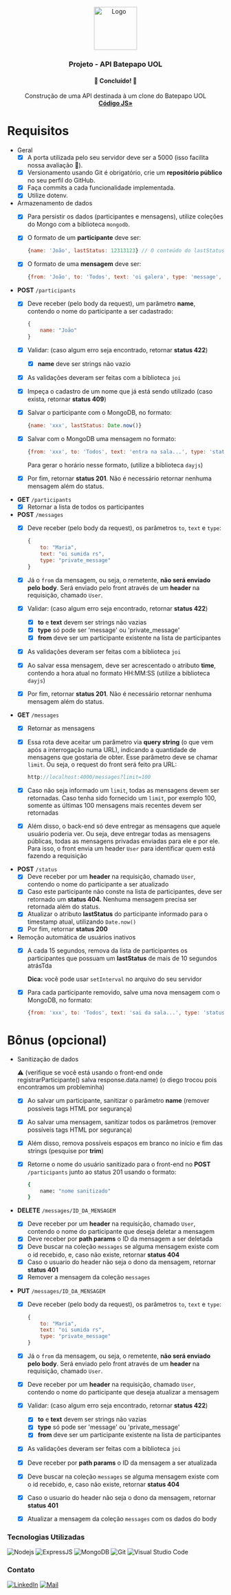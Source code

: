 <div id="top"></div>
<!-- PROJECT LOGO -->
<br />
<div align="center">
  <a href="https://github.com/picinelli/projeto-batepapo-uol-api">
    <img src="https://bootcampra.notion.site/image/https%3A%2F%2Fs3-us-west-2.amazonaws.com%2Fsecure.notion-static.com%2F089d96f5-8c2e-451d-be67-56fcedf3670e%2F919fa83bed3698c340186745cb0214b3-removebg-preview.png?table=block&id=88dcf7f3-e5dd-4dc0-a91a-1de8e91a0258&spaceId=f797e032-5eb2-4c9d-beb7-cd7181e19e47&width=250&userId=&cache=v2" alt="Logo" width="100">
  </a>

<h3 align="center">Projeto - API Batepapo UOL</h3>
  <h4 align="center"> 
	🚀 Concluído! 🚀
  </h4>
  <p align="center">
    Construção de uma API destinada à um clone do Batepapo UOL
    <br />
    <a href="https://github.com/picinelli/projeto-batepapo-uol-api/blob/main/index.js"><strong>Código JS»</strong></a>
</div>

<!-- ABOUT THE PROJECT -->

# Requisitos

- Geral
    - [x]  A porta utilizada pelo seu servidor deve ser a 5000 (isso facilita nossa avaliação 🙂).
    - [x]  Versionamento usando Git é obrigatório, crie um **repositório público** no seu perfil do GitHub.
    - [x]  Faça commits a cada funcionalidade implementada.
    - [x]  Utilize dotenv.
- Armazenamento de dados
    - [x]  Para persistir os dados (participantes e mensagens), utilize coleções do Mongo com a biblioteca `mongodb`.
    - [x]  O formato de um **participante** deve ser:
        
        ```jsx
        {name: 'João', lastStatus: 12313123} // O conteúdo do lastStatus será explicado nos próximos requisitos
        ```
        
    - [x]  O formato de uma **mensagem** deve ser:
        
        ```jsx
        {from: 'João', to: 'Todos', text: 'oi galera', type: 'message', time: '20:04:37'}
        ```
        
- **POST** `/participants`
    - [x]  Deve receber (pelo body da request), um parâmetro **name**, contendo o nome do participante a ser cadastrado:
        
        ```jsx
        {
            name: "João"
        }
        ```
        
    - [x]  Validar: (caso algum erro seja encontrado, retornar **status 422**)
        - [x]  **name** deve ser strings não vazio
    - [x]  As validações deveram ser feitas com a biblioteca `joi`
    - [x]  Impeça o cadastro de um nome que já está sendo utilizado (caso exista, retornar **status 409**)
    - [x]  Salvar o participante com o MongoDB, no formato:
        
        ```jsx
        {name: 'xxx', lastStatus: Date.now()}
        ```
        
    - [x]  Salvar com o MongoDB uma mensagem no formato:
        
        ```jsx
        {from: 'xxx', to: 'Todos', text: 'entra na sala...', type: 'status', time: 'HH:mm:ss'}
        ```
        
        Para gerar o horário nesse formato, (utilize a biblioteca `dayjs`)
        
    - [x]  Por fim, retornar **status 201**. Não é necessário retornar nenhuma mensagem além do status.
- **GET** `/participants`
    - [x]  Retornar a lista de todos os participantes
- **POST** `/messages`
    - [x]  Deve receber (pelo body da request), os parâmetros `to`, `text` e `type`:
        
        ```jsx
        {
            to: "Maria",
            text: "oi sumida rs",
            type: "private_message"
        }
        ```
        
    - [x]  Já o `from` da mensagem, ou seja, o remetente, **não será enviado pelo body**. Será enviado pelo front através de um **header** na requisição, chamado `User`.
    - [x]  Validar: (caso algum erro seja encontrado, retornar **status 422**)
        - [x]  **to** e **text** devem ser strings não vazias
        - [x]  **type** só pode ser 'message' ou 'private_message'
        - [x]  **from** deve ser um participante existente na lista de participantes
    - [x]  As validações deveram ser feitas com a biblioteca `joi`
    - [x]  Ao salvar essa mensagem, deve ser acrescentado o atributo **time**, contendo a hora atual no formato HH:MM:SS (utilize a biblioteca `dayjs`)
    - [x]  Por fim, retornar **status 201**. Não é necessário retornar nenhuma mensagem além do status.
- **GET** `/messages`
    - [x]  Retornar as mensagens
    - [x]  Essa rota deve aceitar um parâmetro via **query string** (o que vem após a interrogação numa URL), indicando a quantidade de mensagens que gostaria de obter. Esse parâmetro deve se chamar `limit`. Ou seja, o request do front será feito pra URL:
        
        ```jsx
        http://localhost:4000/messages?limit=100
        ```
        
    - [x]  Caso não seja informado um `limit`, todas as mensagens devem ser retornadas. Caso tenha sido fornecido um `limit`, por exemplo 100, somente as últimas 100 mensagens mais recentes devem ser retornadas
    - [x]  Além disso, o back-end só deve entregar as mensagens que aquele usuário poderia ver. Ou seja, deve entregar todas as mensagens públicas, todas as mensagens privadas enviadas para ele e por ele. Para isso, o front envia um header `User` para identificar quem está fazendo a requisição
- **POST** `/status`
    - [x]  Deve receber por um **header** na requisição, chamado `User`, contendo o nome do participante a ser atualizado
    - [x]  Caso este participante não conste na lista de participantes, deve ser retornado um **status 404.** Nenhuma mensagem precisa ser retornada além do status.
    - [x]  Atualizar o atributo **lastStatus** do participante informado para o timestamp atual, utilizando `Date.now()`
    - [x]  Por fim, retornar **status 200**
- Remoção automática de usuários inativos
    - [x]  A cada 15 segundos, remova da lista de participantes os participantes que possuam um **lastStatus** de mais de 10 segundos atrásTda
        
        **Dica:** você pode usar `setInterval` no arquivo do seu servidor
        
    - [x]  Para cada participante removido, salve uma nova mensagem com o MongoDB, no formato:
        
        ```jsx
        {from: 'xxx', to: 'Todos', text: 'sai da sala...', type: 'status', time: 'HH:MM:SS'}
        ```
        

# Bônus (opcional)

- Sanitização de dados
    
    ⚠️ (verifique se você está usando o front-end onde registrarParticipante() salva response.data.name) (o diego trocou pois encontramos um probleminha)
    
    - [x]  Ao salvar um participante, sanitizar o parâmetro **name** (remover possíveis tags HTML por segurança)
    - [x]  Ao salvar uma mensagem, sanitizar todos os parâmetros (remover possíveis tags HTML por segurança)
    - [x]  Além disso, remova possíveis espaços em branco no início e fim das strings (pesquise por **trim**)
    - [x]  Retorne o nome do usuário sanitizado para o front-end no **POST** `/participants` junto ao status 201 usando o formato:
        
        ```bash
        {
        	name: "nome sanitizado"
        }
        ```
        
- **DELETE** `/messages/ID_DA_MENSAGEM`
    - [x]  Deve receber por um **header** na requisição, chamado `User`, contendo o nome do participante que deseja deletar a mensagem
    - [x]  Deve receber por **path params** o ID da mensagem a ser deletada
    - [x]  Deve buscar na coleção `messages` se alguma mensagem existe com o id recebido, e, caso não existe, retornar **status 404**
    - [x]  Caso o usuario do header não seja o dono da mensagem, retornar **status 401**
    - [x]  Remover a mensagem da coleção `messages`
- **PUT** `/messages/ID_DA_MENSAGEM`
    - [x]  Deve receber (pelo body da request), os parâmetros `to`, `text` e `type`:
        
        ```jsx
        {
            to: "Maria",
            text: "oi sumida rs",
            type: "private_message"
        }
        ```
        
    - [x]  Já o `from` da mensagem, ou seja, o remetente, **não será enviado pelo body**. Será enviado pelo front através de um **header** na requisição, chamado `User`.
    - [x]  Deve receber por um **header** na requisição, chamado `User`, contendo o nome do participante que deseja atualizar a mensagem
    - [x]  Validar: (caso algum erro seja encontrado, retornar **status 422**)
        - [x]  **to** e **text** devem ser strings não vazias
        - [x]  **type** só pode ser 'message' ou 'private_message'
        - [x]  **from** deve ser um participante existente na lista de participantes
    - [x]  As validações deveram ser feitas com a biblioteca `joi`
    - [x]  Deve receber por **path params** o ID da mensagem a ser atualizada
    - [x]  Deve buscar na coleção `messages` se alguma mensagem existe com o id recebido, e, caso não existe, retornar **status 404**
    - [x]  Caso o usuario do header não seja o dono da mensagem, retornar **status 401**
    - [x]  Atualizar a mensagem da coleção `messages` com os dados do body


### Tecnologias Utilizadas
 
![Nodejs](https://img.shields.io/badge/Node.js-43853D?style=for-the-badge&logo=node.js&logoColor=white)
![ExpressJS](https://img.shields.io/badge/Express.js-404D59?style=for-the-badge)
![MongoDB](https://img.shields.io/badge/MongoDB-4EA94B?style=for-the-badge&logo=mongodb&logoColor=white)
![Git](https://img.shields.io/badge/git-%23F05033.svg?style=for-the-badge&logo=git&logoColor=white)
![Visual Studio Code](https://img.shields.io/badge/Visual%20Studio%20Code-0078d7.svg?style=for-the-badge&logo=visual-studio-code&logoColor=white)

<!-- CONTACT -->

### Contato

[![LinkedIn][linkedin-shield]][linkedin-url]
[![Mail][mail-shield]][mail-url]

<!-- MARKDOWN LINKS & IMAGES -->
<!-- https://www.markdownguide.org/basic-syntax/#reference-style-links -->

[linkedin-shield]: https://img.shields.io/badge/-LinkedIn-black.svg?style=for-the-badge&logo=linkedin&colorB=blue
[linkedin-url]: https://www.linkedin.com/in/pedro-ivo-brum-cinelli//
[mail-shield]: https://img.shields.io/badge/Gmail-D14836?style=for-the-badge&logo=gmail&logoColor=white
[mail-url]: mailto:cinelli.dev@gmail.com
